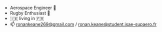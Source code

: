 - Aerospace Engineer 🚀
- Rugby Enthusiast 🏉
- 🇮🇪 living in 🇫🇷
- 📫 ronankeane269@gmail.com / ronan.keane@student.isae-supaero.fr


